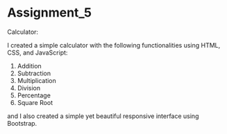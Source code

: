 # Assignment_5
Calculator:

I created a simple calculator with the following functionalities using HTML, CSS, and JavaScript:

1) Addition
2) Subtraction
3) Multiplication
4) Division
5) Percentage
6) Square Root

and I also created a simple yet beautiful responsive interface using Bootstrap.
